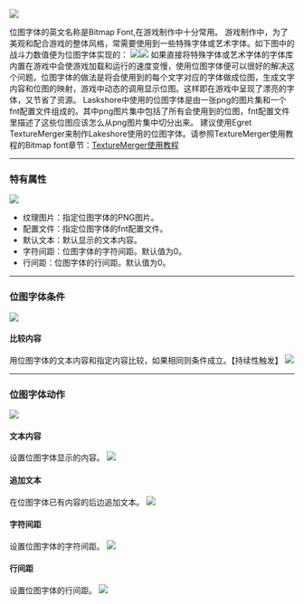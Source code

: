 ![](5653f6ad2b542.png)

位图字体的英文名称是Bitmap Font,在游戏制作中十分常用。
游戏制作中，为了美观和配合游戏的整体风格，常需要使用到一些特殊字体或艺术字体。如下图中的战斗力数值便为位图字体实现的：
![](5653f6ac4fb50.png)![](5653f6ac72114.png)
如果直接将特殊字体或艺术字体的字体库内置在游戏中会使游戏加载和运行的速度变慢，使用位图字体便可以很好的解决这个问题。位图字体的做法是将会使用到的每个文字对应的字体做成位图，生成文字内容和位图的映射，游戏中动态的调用显示位图。这样即在游戏中呈现了漂亮的字体，又节省了资源。
Laskshore中使用的位图字体是由一张png的图片集和一个fnt配置文件组成的。其中png图片集中包括了所有会使用到的位图，fnt配置文件里描述了这些位图应该怎么从png图片集中切分出来。
建议使用Egret TextureMerger来制作Lakeshore使用的位图字体。请参照TextureMerger使用教程的Bitmap font章节：[TextureMerger使用教程](http://bbs.egret.com/thread-1653-1-1.html)

------------


### 特有属性
![](5653f6ace22a2.png)
- 纹理图片：指定位图字体的PNG图片。
- 配置文件：指定位图字体的fnt配置文件。
- 默认文本：默认显示的文本内容。
- 字符间距：位图字体的字符间距。默认值为0。
- 行间距：位图字体的行间距。默认值为0。

------------


### 位图字体条件
![](5653f6ad006eb.png)
#### 比较内容
用位图字体的文本内容和指定内容比较，如果相同则条件成立。【持续性触发】
![](5653f6ad1baba.png)

------------


### 位图字体动作
![](5653f6ac8be71.png)
#### 文本内容
设置位图字体显示的内容。
![](5653f6acac34b.png)
#### 追加文本
在位图字体已有内容的后边追加文本。
![](5653f6acbb211.png)
#### 字符间距
设置位图字体的字符间距。
![](5653f6acc5ea9.png)
#### 行间距
设置位图字体的行间距。
![](5653f6ac94db2.png)

